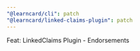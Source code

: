 ```yaml
---
"@learncard/cli": patch
"@learncard/linked-claims-plugin": patch
---
```


Feat: LinkedClaims Plugin - Endorsements
